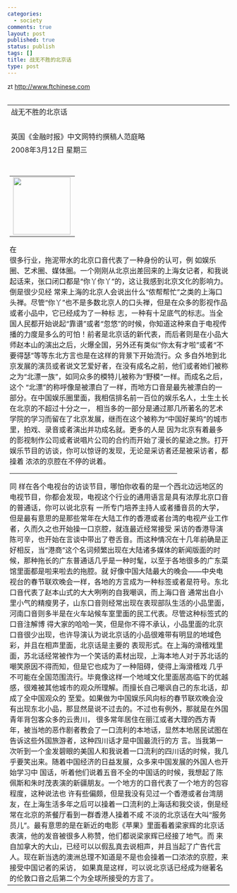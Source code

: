 ```yaml
--- 
categories: 
  - society
comments: true
layout: post
published: true
status: publish
tags: []
title: 战无不胜的北京话
type: post
---
```

<div id="msgcns!3725CC0EE38B1F6!1981" class="bvMsg">zt <a href="http://www.ftchinese.com">http://www.ftchinese.com</a><br><br><table border="0" cellpadding="0" cellspacing="0" width="390"><tbody>
<tr><td>战无不胜的北京话

</td></tr>
<tr><td> 
</td></tr>
<tr><td>英国《金融时报》中文网特约撰稿人范庭略
</td></tr>
<tr><td>2008年3月12日 星期三
</td></tr>
<tr><td height="20"> 
</td></tr>
<tr><td style="padding-left:5px;padding-right:2px;" valign="top">



<table align="left" border="0" cellpadding="0" cellspacing="0"><tbody><tr><td style="padding-right:10px;" align="right">
<img src="http://www.ftchinese.com/ftimages/000004847/1.jpg" height="130" width="130">
</td></tr></tbody></table>在
<div>很多行业，拖泥带水的北京口音代表了一种身份的认可，例
如娱乐圈、艺术圈、媒体圈。一个刚刚从北京出差回来的上海女记者，和我说起话来，张口闭口都是“你丫你丫”的，这让我感到北京文化的影响力。倒是很少见经
常来上海的北京人会说出什么“侬帮帮忙”之类的上海口头禅。尽管“你丫”也不是多数北京人的口头禅，但是在众多的影视作品或者小品中，它已经成为了一种标
志，一种有十足底气的标志。当全国人民都开始说起“靠谱”或者“忽悠”的时候，你知道这种来自于电视传播的力度是多么的可怕！前者是北京话的新代表，而后者则是在小品大师赵本山的演出之后，火爆全国，另外还有类似“你太有才啦”或者“不要得瑟”等等东北方言也是在这样的背景下开始流行。众
多自外地到北京发展的演员或者说文艺爱好者，在没有成名之前，他们或者她们被称之为“北漂一族”，如同众多的模特儿被称为“野模”一样。而成名之后，这个
“北漂”的称呼像是被漂白了一样，而地方口音是最先被漂白的一部分。在中国娱乐圈里面，我相信排名前一百位的娱乐名人，土生土长在北京的不超过十分之一，
相当多的一部分是通过那几所著名的艺术学院的学习而留在了北京发展，继而在这个被称为“中国好莱坞”的城市里，拍戏、录音或者演出并功成名就。更多的人是
因为北京有着最多的影视制作公司或者说唱片公司的合约而开始了漫长的星途之旅。打开娱乐节目的访谈，你可以惊讶的发现，无论是采访者还是被采访者，都操着
浓浓的京腔在不停的说着。<br><hr size="2" width="380">同
样在各个电视台的访谈节目，哪怕你收看的是一个西北边远地区的电视节目，你都会发现，电视这个行业的通用语言是具有浓厚北京口音的普通话，你可以说北京有
一所专门培养主持人或者播音员的大学，但是最有意思的是那些常年在大陆工作的香港或者台湾的电视产业工作者，久而久之也开始操一口京腔，就连最近经常接受
采访的香港导演陈可辛，也开始在言谈中带出了卷舌音。而这种情况在十几年前确是正好相反，当“港商”这个名词频繁出现在大陆诸多媒体的新闻版面的时候，那种拖长的广东普通话几乎是一种时髦，以至于各地很多的广东菜馆里面都是啦来啦去的拖腔。就
好像中国大陆最大的晚会——中央电视台的春节联欢晚会一样，各地的方言成为一种标签或者是符号。东北口音代表了赵本山式的大大咧咧的自我嘲讽，而上海口音
通常出自小里小气的精瘦男子，山东口音则经常出现在表现部队生活的小品里面，河南口音则多半是在火车站候车室里面的民工代表。尽管这种标签式的口音注解博
得大家的哈哈一笑，但是你不得不承认，小品里面的北京口音很少出现，也许导演认为说北京话的小品很难带有明显的地域色彩，并且在相声里面，北京话是主要的
表现形式。在上海的滑稽戏里面，苏北话经常被作为一个笑话的素材出现，上海本地人对于苏北话的嘲笑原因不得而知，但是它也成为了一种阻碍，使得上海滑稽戏
几乎不可能在全国范围流行。毕竟像这样一个地域文化里面居高临下的优越感，很难被其他城市的观众所理解。而擅长自己嘲讽自己的东北话，却成了全中国观众的
至爱。如果做为中国娱乐风向标的春节联欢晚会没有出现东北小品，那显然是说不过去的。不过也有例外，那就是在外国青年背包客众多的云贵川，
很多常年居住在丽江或者大理的西方青年，被当地的恶作剧者教会了一口流利的本地话，显然本地居民试图在告诉这些外国旅游者，这种四川话才是中国最流行的方
言。当我第一次听到一个金发碧眼的美国人和我说着一口流利的四川话的时候，我几乎要笑出来。随着中国经济的日益发展，众多来中国发展的外国人也开始学习中
国话，听着他们说着五音不全的中国话的时候，我想起了陈佩斯和朱时茂表演的新疆朋友。一个地方的口音代表了一个地方的包容程度，这种说法也
许有些偏颇，但是我没有见过一个香港或者台湾朋友，在上海生活多年之后可以操着一口流利的上海话和我交谈，倒是经常在北京的茶餐厅看到一群香港人操着不咸
不淡的北京话在大叫“服务员儿”。最有意思的是在新近的电影《苹果》里面看着梁家辉的北京话表演，他的发音被很多人称赞，他们都说梁家辉已经接了地气。而
来自加拿大的大山，已经可以以假乱真去说相声，并且当起了广告代言人。现在新当选的澳洲总理不知道是不是也会操着一口浓浓的京腔，来接受中国记者的采访，
如果真是这样，可以说北京话已经成为继著名的伦敦口音之后第二个为全球所接受的方言了。</div>
</td></tr>
</tbody></table>
<br>
</div>
